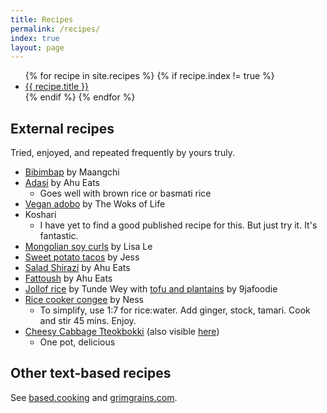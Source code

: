```yaml
---
title: Recipes
permalink: /recipes/
index: true
layout: page
---
```


<ul>
    {% for recipe in site.recipes %}
    {% if recipe.index != true %}
    <li><a href="{{ recipe.url }}">{{ recipe.title }}</a></li>
    {% endif %}
    {% endfor %}
</ul>

## External recipes

Tried, enjoyed, and repeated frequently by yours truly.

* [Bibimbap](https://www.maangchi.com/recipe/bibimbap) by Maangchi
* [Adasi](http://www.ahueats.com/2015/02/adasi-persian-lentil-stew.html) by Ahu
  Eats
  * Goes well with brown rice or basmati rice
* [Vegan adobo](https://thewoksoflife.com/vegan-adobo/) by The Woks of Life
* Koshari
  * I have yet to find a good published recipe for this. But just try it. It's
    fantastic.
* [Mongolian soy curls](https://thevietvegan.com/vegan-mongolian-beef/) by Lisa
  Le
* [Sweet potato tacos](https://playswellwithbutter.com/roasted-sweet-potato-cauliflower-tacos/)
  by Jess
* [Salad Shirazi](http://www.ahueats.com/2016/06/salad-shirazi.html) by Ahu
  Eats
* [Fattoush](http://www.ahueats.com/2016/06/fattoush-salad.html) by Ahu Eats
* [Jollof rice](https://cooking.nytimes.com/recipes/1018069-jollof-rice) by
  Tunde Wey with [tofu and
  plantains](https://www.vegannigerian.com/2015/02/sauced-tofu-and-plantainguest-post.html)
  by 9jafoodie
* [Rice cooker congee](https://www.freshnessgf.com/rice-cooker-congee/) by Ness
  * To simplify, use 1:7 for rice:water. Add ginger, stock, tamari. Cook and
    stir 45 mins. Enjoy.
* [Cheesy Cabbage Tteokbokki](https://web.archive.org/web/20220616091010/https://cooking.nytimes.com/recipes/1023237-cheesy-cabbage-tteokbokki)
  (also visible [here](https://www.justtherecipe.com/?url=https://cooking.nytimes.com/recipes/1023237-cheesy-cabbage-tteokbokki))
  * One pot, delicious

## Other text-based recipes

See [based.cooking](https://based.cooking/) and
[grimgrains.com](https://grimgrains.com/site/home.html).
